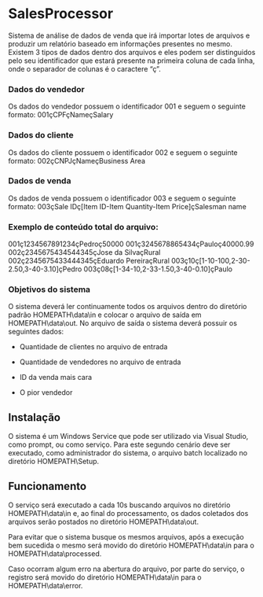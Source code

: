 # SalesProcessor

Sistema de análise de dados de venda que irá importar lotes de arquivos e produzir
um relatório baseado em informações presentes no mesmo.
Existem 3 tipos de dados dentro dos arquivos e eles podem ser distinguidos pelo seu
identificador que estará presente na primeira coluna de cada linha, onde o separador de
colunas é o caractere “ç”.

### Dados do vendedor
Os dados do vendedor possuem o identificador 001 e seguem o seguinte formato:
001çCPFçNameçSalary

### Dados do cliente
Os dados do cliente possuem o identificador 002 e seguem o seguinte formato:
002çCNPJçNameçBusiness Area

### Dados de venda
Os dados de venda possuem o identificador 003 e seguem o seguinte formato:
003çSale IDç[Item ID-Item Quantity-Item Price]çSalesman name

### Exemplo de conteúdo total do arquivo:
001ç1234567891234çPedroç50000
001ç3245678865434çPauloç40000.99
002ç2345675434544345çJose da SilvaçRural
002ç2345675433444345çEduardo PereiraçRural
003ç10ç[1-10-100,2-30-2.50,3-40-3.10]çPedro
003ç08ç[1-34-10,2-33-1.50,3-40-0.10]çPaulo

### Objetivos do sistema
O sistema deverá ler continuamente todos os arquivos dentro do diretório padrão
HOMEPATH\data\in e colocar o arquivo de saída em HOMEPATH\data\out.
No arquivo de saída o sistema deverá possuir os seguintes dados:
- Quantidade de clientes no arquivo de entrada

- Quantidade de vendedores no arquivo de entrada

- ID da venda mais cara

- O pior vendedor

## Instalação
O sistema é um Windows Service que pode ser utilizado via Visual Studio, como prompt, ou como serviço. Para este segundo cenário deve ser executado, como administrador do sistema, o arquivo batch localizado no diretório HOMEPATH\Setup.

## Funcionamento
O serviço será executado a cada 10s buscando arquivos no diretório HOMEPATH\data\in e, ao final do processamento, os dados coletados dos arquivos serão postados no diretório HOMEPATH\data\out.

Para evitar que o sistema busque os mesmos arquivos, após a execução bem sucedida o mesmo será movido do diretório HOMEPATH\data\in para o HOMEPATH\data\processed.

Caso ocorram algum erro na abertura do arquivo, por parte do serviço, o registro será movido do diretório HOMEPATH\data\in para o HOMEPATH\data\error.
